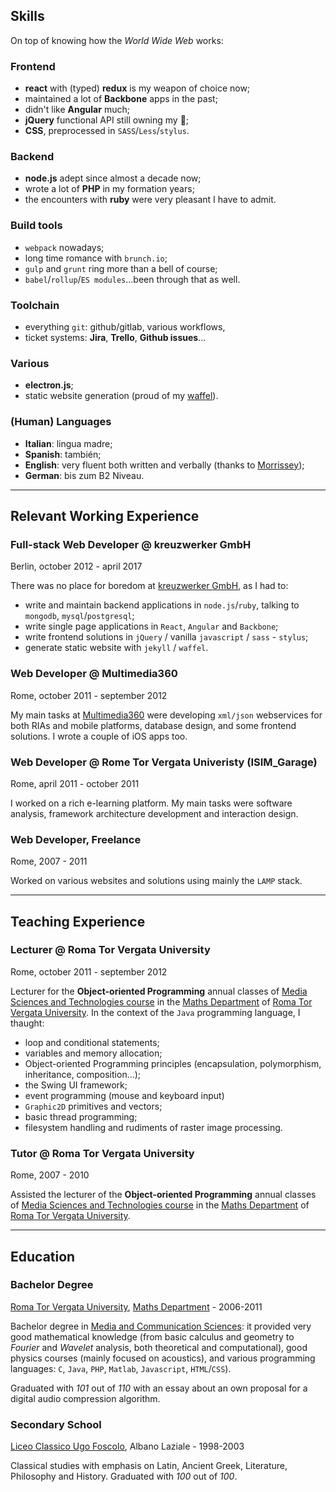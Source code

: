 ## Skills

On top of knowing how the _World Wide Web_ works:

### Frontend

- **react** with (typed) **redux** is my weapon of choice now;
- maintained a lot of **Backbone** apps in the past;
- didn't like **Angular** much;
- **jQuery** functional API still owning my 🖤;
- **CSS**, preprocessed in `SASS`/`Less`/`stylus`.

### Backend

- **node.js** adept since almost a decade now;
- wrote a lot of **PHP** in my formation years;
- the encounters with **ruby** were very pleasant I have to admit.

### Build tools

- `webpack` nowadays;
- long time romance with `brunch.io`;
- `gulp` and `grunt` ring more than a bell of course;
- `babel`/`rollup`/`ES modules`...been through that as well.

### Toolchain

- everything `git`: github/gitlab, various workflows, 
- ticket systems: **Jira**, **Trello**, **Github issues**...

### Various

- **electron.js**;
- static website generation (proud of my [waffel][wfl]).

### (Human) Languages

- **Italian**: lingua madre;
- **Spanish**: también;
- **English**: very fluent both written and verbally (thanks to [Morrissey][smt]);
- **German**: bis zum B2 Niveau.

---

## Relevant Working Experience

### Full-stack Web Developer @ kreuzwerker GmbH
Berlin, october 2012 - april 2017

There was no place for boredom at [kreuzwerker GmbH][xw], as I had to:

- write and maintain backend applications in `node.js`/`ruby`, talking to `mongodb`, `mysql`/`postgresql`;
- write single page applications in `React`, `Angular` and `Backbone`;
- write frontend solutions in `jQuery` / vanilla `javascript` / `sass` - `stylus`;
- generate static website with `jekyll` / `waffel`.

### Web Developer @ Multimedia360
Rome, october 2011 - september 2012

My main tasks at [Multimedia360][mm] were developing `xml/json` webservices for both RIAs and mobile platforms, database design, and some frontend solutions. I wrote a couple of iOS apps too.

### Web Developer @ Rome Tor Vergata Univeristy (ISIM_Garage)
Rome, april 2011 - october 2011

I worked on a rich e-learning platform. My main tasks were software analysis, framework architecture development and interaction design.

### Web Developer, Freelance
Rome, 2007 - 2011

Worked on various websites and solutions using mainly the `LAMP` stack.

---

## Teaching Experience

### Lecturer @ Roma Tor Vergata University
Rome, october 2011 - september 2012

Lecturer for the **Object-oriented Programming** annual classes of [Media Sciences and Technologies course][smc] in the [Maths Department][mat] of [Roma Tor Vergata University][tv]. In the context of the `Java` programming language, I thaught:

- loop and conditional statements;
- variables and memory allocation;
- Object-oriented Programming principles (encapsulation, polymorphism, inheritance, composition...);
- the Swing UI framework;
- event programming (mouse and keyboard input)
- `Graphic2D` primitives and vectors;
- basic thread programming;
- filesystem handling and rudiments of raster image processing.

### Tutor @ Roma Tor Vergata University
Rome, 2007 - 2010

Assisted the lecturer of the **Object-oriented Programming** annual classes of [Media Sciences and Technologies course][smc] in the [Maths Department][mat] of [Roma Tor Vergata University][tv].

---

## Education

### Bachelor Degree
[Roma Tor Vergata University][tv], [Maths Department][mat] - 2006-2011

Bachelor degree in [Media and Communication Sciences][smc]: it provided very good mathematical knowledge (from basic calculus and geometry to _Fourier_ and _Wavelet_ analysis, both theoretical and computational), good physics courses (mainly focused on acoustics), and various programming languages: `C`, `Java`, `PHP`, `Matlab`, `Javascript`, `HTML`/`CSS`).

Graduated with _101_ out of _110_ with an essay about an own proposal for a digital audio compression algorithm.

### Secondary School
[Liceo Classico Ugo Foscolo][alb], Albano Laziale - 1998-2003

Classical studies with emphasis on Latin, Ancient Greek, Literature, Philosophy and History.
Graduated with _100_ out of _100_.

[xw]: https://www.kreuzwerker.de/
[mm]: http://www.multimedia360.it/
[tv]: https://web.uniroma2.it/home/newlang/english
[smc]: http://www.scienzamedia.uniroma2.it/
[mat]: http://www.mat.uniroma2.it/
[alb]: https://liceougofoscolo.edu.it/
[smt]: https://www.diegocaponera.com/the-smiths-complete-lyrics
[wfl]: https://moonwave99.github.io/waffel/
